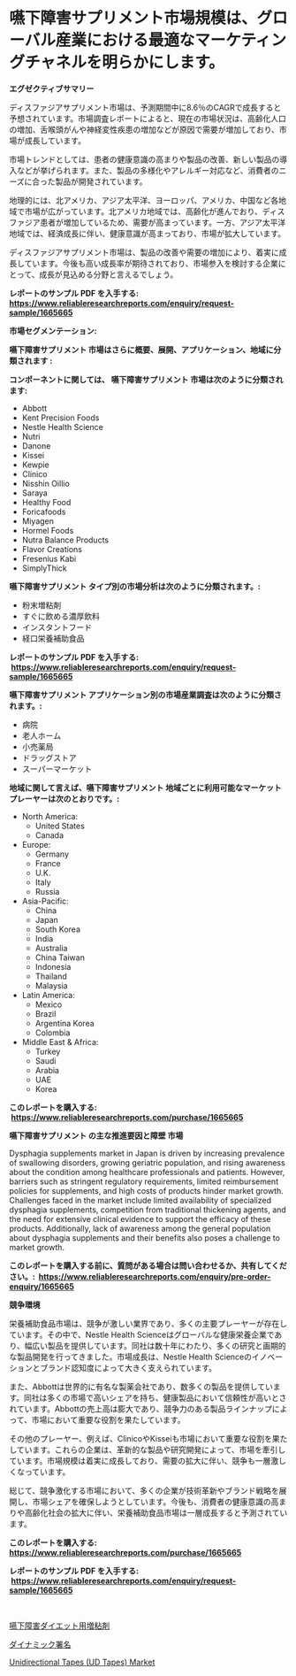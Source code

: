 <p><h1>嚥下障害サプリメント市場規模は、グローバル産業における最適なマーケティングチャネルを明らかにします。</h1></p><p><strong>エグゼクティブサマリー</strong></p>
<p><p>ディスファジアサプリメント市場は、予測期間中に8.6％のCAGRで成長すると予想されています。市場調査レポートによると、現在の市場状況は、高齢化人口の増加、舌喉頭がんや神経変性疾患の増加などが原因で需要が増加しており、市場が成長しています。</p><p>市場トレンドとしては、患者の健康意識の高まりや製品の改善、新しい製品の導入などが挙げられます。また、製品の多様化やアレルギー対応など、消費者のニーズに合った製品が開発されています。</p><p>地理的には、北アメリカ、アジア太平洋、ヨーロッパ、アメリカ、中国など各地域で市場が広がっています。北アメリカ地域では、高齢化が進んでおり、ディスファジア患者が増加しているため、需要が高まっています。一方、アジア太平洋地域では、経済成長に伴い、健康意識が高まっており、市場が拡大しています。</p><p>ディスファジアサプリメント市場は、製品の改善や需要の増加により、着実に成長しています。今後も高い成長率が期待されており、市場参入を検討する企業にとって、成長が見込める分野と言えるでしょう。</p></p>
<p><strong>レポートのサンプル PDF を入手する: <a href="https://www.reliableresearchreports.com/enquiry/request-sample/1665665">https://www.reliableresearchreports.com/enquiry/request-sample/1665665</a></strong></p>
<p><strong>市場セグメンテーション:</strong></p>
<p><strong> 嚥下障害サプリメント 市場はさらに概要、展開、アプリケーション、地域に分類されます :</strong></p>
<p><strong>コンポーネントに関しては、 嚥下障害サプリメント 市場は次のように分類されます: &nbsp;</strong></p>
<p><ul><li>Abbott</li><li>Kent Precision Foods</li><li>Nestle Health Science</li><li>Nutri</li><li>Danone</li><li>Kissei</li><li>Kewpie</li><li>Clinico</li><li>Nisshin Oillio</li><li>Saraya</li><li>Healthy Food</li><li>Foricafoods</li><li>Miyagen</li><li>Hormel Foods</li><li>Nutra Balance Products</li><li>Flavor Creations</li><li>Fresenius Kabi</li><li>SimplyThick</li></ul></p>
<p><strong> 嚥下障害サプリメント タイプ別の市場分析は次のように分類されます。:</strong></p>
<p><ul><li>粉末増粘剤</li><li>すぐに飲める濃厚飲料</li><li>インスタントフード</li><li>経口栄養補助食品</li></ul></p>
<p><strong>レポートのサンプル PDF を入手する: &nbsp;<a href="https://www.reliableresearchreports.com/enquiry/request-sample/1665665">https://www.reliableresearchreports.com/enquiry/request-sample/1665665</a></strong></p>
<p><strong> 嚥下障害サプリメント アプリケーション別の市場産業調査は次のように分類されます。:</strong></p>
<p><ul><li>病院</li><li>老人ホーム</li><li>小売薬局</li><li>ドラッグストア</li><li>スーパーマーケット</li></ul></p>
<p><strong>地域に関して言えば、嚥下障害サプリメント 地域ごとに利用可能なマーケットプレーヤーは次のとおりです。:</strong></p>
<p><ul>
    <li>
        North America:
        <ul>
            <li>United States</li>
            <li>Canada</li>
        </ul>
    </li>
    <li>
        Europe:
        <ul>
            <li>Germany</li>
            <li>France</li>
            <li>U.K.</li>
            <li>Italy</li>
            <li>Russia</li>
        </ul>
    </li>
    <li>
        Asia-Pacific:
        <ul>
            <li>China</li>
            <li>Japan</li>
            <li>South Korea</li>
            <li>India</li>
            <li>Australia</li>
            <li>China Taiwan</li>
            <li>Indonesia</li>
            <li>Thailand</li>
            <li>Malaysia</li>
        </ul>
    </li>
    <li>
        Latin America:
        <ul>
            <li>Mexico</li>
            <li>Brazil</li>
            <li>Argentina Korea</li>
            <li>Colombia</li>
        </ul>
    </li>
    <li>
        Middle East & Africa:
        <ul>
            <li>Turkey</li>
            <li>Saudi</li>
            <li>Arabia</li>
            <li>UAE</li>
            <li>Korea</li>
        </ul>
    </li>
    </ul></p>
<p><strong>このレポートを購入する: &nbsp;<a href="https://www.reliableresearchreports.com/purchase/1665665">https://www.reliableresearchreports.com/purchase/1665665</a></strong></p>
<p><strong>嚥下障害サプリメント の主な推進要因と障壁 市場</strong></p>
<p><p>Dysphagia supplements market in Japan is driven by increasing prevalence of swallowing disorders, growing geriatric population, and rising awareness about the condition among healthcare professionals and patients. However, barriers such as stringent regulatory requirements, limited reimbursement policies for supplements, and high costs of products hinder market growth. Challenges faced in the market include limited availability of specialized dysphagia supplements, competition from traditional thickening agents, and the need for extensive clinical evidence to support the efficacy of these products. Additionally, lack of awareness among the general population about dysphagia supplements and their benefits also poses a challenge to market growth.</p></p>
<p><strong>このレポートを購入する前に、質問がある場合は問い合わせるか、共有してください。:&nbsp; <a href="https://www.reliableresearchreports.com/enquiry/pre-order-enquiry/1665665">https://www.reliableresearchreports.com/enquiry/pre-order-enquiry/1665665</a></strong></p>
<p><strong>競争環境</strong></p>
<p><p>栄養補助食品市場は、競争が激しい業界であり、多くの主要プレーヤーが存在しています。その中で、Nestle Health Scienceはグローバルな健康栄養企業であり、幅広い製品を提供しています。同社は数十年にわたり、多くの研究と画期的な製品開発を行ってきました。市場成長は、Nestle Health Scienceのイノベーションとブランド認知度によって大きく支えられています。</p><p>また、Abbottは世界的に有名な製薬会社であり、数多くの製品を提供しています。同社は多くの市場で高いシェアを持ち、健康製品において信頼性が高いとされています。Abbottの売上高は膨大であり、競争力のある製品ラインナップによって、市場において重要な役割を果たしています。</p><p>その他のプレーヤー、例えば、ClinicoやKisseiも市場において重要な役割を果たしています。これらの企業は、革新的な製品や研究開発によって、市場を牽引しています。市場規模は着実に成長しており、需要の拡大に伴い、競争も一層激しくなっています。</p><p>総じて、競争激化する市場において、多くの企業が技術革新やブランド戦略を展開し、市場シェアを確保しようとしています。今後も、消費者の健康意識の高まりや高齢化社会の拡大に伴い、栄養補助食品市場は一層成長すると予測されています。</p></p>
<p><strong>このレポートを購入する: &nbsp; <a href="https://www.reliableresearchreports.com/purchase/1665665">https://www.reliableresearchreports.com/purchase/1665665</a></strong></p>
<p><strong>レポートのサンプル PDF を入手する: &nbsp;<a href="https://www.reliableresearchreports.com/enquiry/request-sample/1665665">https://www.reliableresearchreports.com/enquiry/request-sample/1665665</a></strong><strong></strong></p>
<p>&nbsp;</p>
<p><p><a href="https://github.com/KaydenJohns1964/Market-Research-Report-List-1/blob/main/554979714873.md">嚥下障害ダイエット用増粘剤</a></p><p><a href="https://github.com/marbadji/Market-Research-Report-List-1/blob/main/697567314872.md">ダイナミック署名</a></p><p><a href="https://circular-yam-9b9.notion.site/Unidirectional-Tapes-UD-Tapes-Market-Size-Share-Trends-Analysis-Report-By-Material-By-Type-By-38fac7f802ef423e81f669401fe14fee">Unidirectional Tapes (UD Tapes) Market</a></p></p>